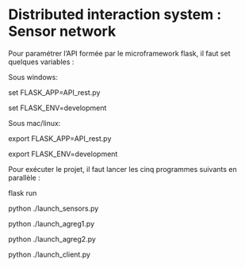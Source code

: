 # Distributed interaction system : Sensor network

Pour paramétrer l’API formée par le microframework flask, il faut set quelques variables :

Sous windows:

set FLASK_APP=API_rest.py

set FLASK_ENV=development

Sous mac/linux:

export FLASK_APP=API_rest.py

export FLASK_ENV=development

Pour exécuter le projet, il faut lancer les cinq programmes suivants en parallèle :

flask run

python ./launch_sensors.py

python ./launch_agreg1.py

python ./launch_agreg2.py

python ./launch_client.py

